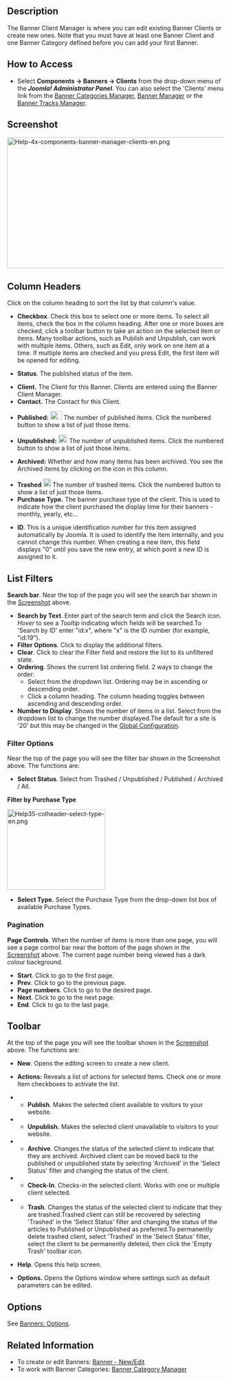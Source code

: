 <!-- Filename: Help4.x:Banners:_Clients / Display title: Banners: Clients -->

## Description

The Banner Client Manager is where you can edit existing Banner Clients
or create new ones. Note that you must have at least one Banner Client
and one Banner Category defined before you can add your first Banner.

## How to Access

- Select **Components → Banners → Clients** from the drop-down menu of
  the ***Joomla! Administrator Panel***. You can also select the
  'Clients' menu link from the [Banner Categories
  Manager](https://docs.joomla.org/Help4.x:Banners:_Categories/en "Help4.x:Banners: Categories/en"),
  [Banner
  Manager](https://docs.joomla.org/Help4.x:Banners:_Edit/en "Help4.x:Banners: Edit/en")
  or the [Banner Tracks
  Manager](https://docs.joomla.org/Help4.x:Banners:_Tracks/en "Help4.x:Banners: Tracks/en").

## Screenshot

<img
src="https://docs.joomla.org/images/3/3f/Help-4x-components-banner-manager-clients-en.png"
decoding="async" data-file-width="800" data-file-height="304"
width="800" height="304"
alt="Help-4x-components-banner-manager-clients-en.png" />

## Column Headers

Click on the column heading to sort the list by that column's value.

- **Checkbox**. Check this box to select one or more items. To select
  all items, check the box in the column heading. After one or more
  boxes are checked, click a toolbar button to take an action on the
  selected item or items. Many toolbar actions, such as Publish and
  Unpublish, can work with multiple items. Others, such as Edit, only
  work on one item at a time. If multiple items are checked and you
  press Edit, the first item will be opened for editing.

<!-- -->

- **Status**. The published status of the item.

<!-- -->

- **Client.** The Client for this Banner. Clients are entered using the
  Banner Client Manager.
- **Contact.** The Contact for this Client.

<!-- -->

- **Published:**
  <img src="https://docs.joomla.org/images/1/10/Help-4x-icon-tick.png"
  decoding="async" data-file-width="27" data-file-height="20" width="27"
  height="20" alt="Help-4x-icon-tick.png" /> The number of published
  items. Click the numbered button to show a list of just those items.

<!-- -->

- **Unpublished:**
  <img src="https://docs.joomla.org/images/c/c9/Help-4x-icon-cross.png"
  decoding="async" data-file-width="21" data-file-height="20" width="21"
  height="20" alt="Help-4x-icon-cross.png" /> The number of unpublished
  items. Click the numbered button to show a list of just those items.

<!-- -->

- **Archived:** Whether and how many items has been archived. You see
  the Archived items by clicking on the icon in this column.

<!-- -->

- **Trashed**
  <img src="https://docs.joomla.org/images/5/59/Help-4x-icon-bin.png"
  decoding="async" data-file-width="18" data-file-height="20" width="18"
  height="20" alt="Help-4x-icon-bin.png" /> The number of trashed items.
  Click the numbered button to show a list of just those items.
- **Purchase Type.** The banner purchase type of the client. This is
  used to indicate how the client purchased the display time for their
  banners - monthly, yearly, etc...

<!-- -->

- **ID**. This is a unique identification number for this item assigned
  automatically by Joomla. It is used to identify the item internally,
  and you cannot change this number. When creating a new item, this
  field displays "0" until you save the new entry, at which point a new
  ID is assigned to it.

## List Filters

**Search bar**. Near the top of the page you will see the search bar
shown in the [Screenshot](#screenshot) above.

- **Search by Text**. Enter part of the search term and click the Search
  icon. *Hover* to see a *Tooltip* indicating which fields will be
  searched.To 'Search by ID' enter "id:x", where "x" is the ID number
  (for example, "id:19").
- **Filter Options**. Click to display the additional filters.
- **Clear**. Click to clear the Filter field and restore the list to its
  unfiltered state.
- **Ordering**. Shows the current list ordering field. 2 ways to change
  the order:
  - Select from the dropdown list. Ordering may be in ascending or
    descending order.
  - Click a column heading. The column heading toggles between ascending
    and descending order.
- **Number to Display**. Shows the number of items in a list. Select
  from the dropdown list to change the number displayed.The default for
  a site is '20' but this may be changed in the [Global
  Configuration](https://docs.joomla.org/Help4.x:Site_Global_Configuration/en#defaultlistlimit "Help4.x:Site Global Configuration/en").

### Filter Options

Near the top of the page you will see the filter bar shown in the
Screenshot above. The functions are:

- **Select Status**. Select from Trashed / Unpublished / Published /
  Archived / All.

**Filter by Purchase Type**

<img
src="https://docs.joomla.org/images/7/77/Help35-colheader-select-type-en.png"
decoding="async" data-file-width="228" data-file-height="187"
width="228" height="187" alt="Help35-colheader-select-type-en.png" />

- **Select Type.** Select the Purchase Type from the drop-down list box
  of available Purchase Types.

### Pagination

**Page Controls**. When the number of items is more than one page, you
will see a page control bar near the bottom of the page shown in the
[Screenshot](#screenshot) above. The current page number being viewed
has a dark colour background.

- **Start**. Click to go to the first page.
- **Prev**. Click to go to the previous page.
- **Page numbers**. Click to go to the desired page.
- **Next**. Click to go to the next page.
- **End**. Click to go to the last page.

## Toolbar

At the top of the page you will see the toolbar shown in the
[Screenshot](#Screenshot) above. The functions are:

- **New**. Opens the editing screen to create a new client.

<!-- -->

- **Actions:** Reveals a list of actions for selected Items. Check one
  or more Item checkboxes to activate the list.

<!-- -->

- - **Publish**. Makes the selected client available to visitors to your
    website.

- - **Unpublish.** Makes the selected client unavailable to visitors to
    your website.

- - **Archive**. Changes the status of the selected client to indicate
    that they are archived. Archived client can be moved back to the
    published or unpublished state by selecting 'Archived' in the
    'Select Status' filter and changing the status of the client.

- - **Check-In**. Checks-in the selected client. Works with one or
    multiple client selected.

- - **Trash**. Changes the status of the selected client to indicate
    that they are trashed.Trashed client can still be recovered by
    selecting 'Trashed' in the 'Select Status' filter and changing the
    status of the articles to Published or Unpublished as preferred.To
    permanently delete trashed client, select 'Trashed' in the 'Select
    Status' filter, select the client to be permanently deleted, then
    click the 'Empty Trash' toolbar icon.

<!-- -->

- **Help**. Opens this help screen.

<!-- -->

- **Options.** Opens the Options window where settings such as default
  parameters can be edited.

## Options

See [Banners:
Options](https://docs.joomla.org/Help4.x:Banners:_Options/en "Help4.x:Banners: Options/en").

## Related Information

- To create or edit Banners: [Banner -
  New/Edit](https://docs.joomla.org/Help4.x:Banners:_Edit/en "Help4.x:Banners: Edit/en")
- To work with Banner Categories: [Banner Category
  Manager](https://docs.joomla.org/Help4.x:Banners:_Categories/en "Help4.x:Banners: Categories/en")
